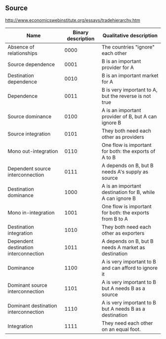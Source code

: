 ## Source
http://www.economicswebinstitute.org/essays/tradehierarchy.htm


| Name | Binary description | Qualitative description |
| ------------- | ------------- | ------------- | 
| Absence of relationships | 0000 | The countries "ignore" each other |
| Source dependence | 0001 | B is an important provider for A | 
| Destination dependence | 0010 | B is an important market for A | 
| Dependence | 0011 | B is very important to A, but the reverse is not true |
| Source dominance | 0100 | A is an important provider of B, but A can ignore B |
| Source integration | 0101 | They both need each other as providers | 
| Mono out-integration | 0110 | One flow is important for both: the exports of A to B | 
| Dependent source interconnection | 0111 | A depends on B, but B needs A's supply as source
| Destination dominance | 1000 | A is an important destination for B, while A can ignore B | 
| Mono in-integration | 1001 | One flow is important for both: the exports from B to A | 
| Destination integration | 1010 | They both need each other as exporters | 
| Dependent destination interconnection | 1011 | A depends on B, but B needs A market as destination | 
| Dominance | 1100 | A is very important to B and can afford to ignore it | 
| Dominant source interconnection | 1101 | A is very important to B but A needs B as a source | 
| Dominant destination interconnection | 1110 | A is very important to B but A needs B as a destination | 
| Integration | 1111 | They need each other on an equal foot. | 